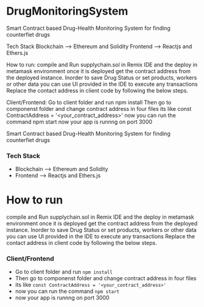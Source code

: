 # DrugMonitoringSystem
Smart Contract based Drug-Health Monitoring System for finding counterfiet drugs

Tech Stack
Blockchain --> Ethereum and Solidity
Frontend --> Reactjs and Ethers.js

How to run:
compile and Run supplychain.sol in Remix IDE and the deploy in metamask environment once it is deployed get the contract address from the deployed instance. Inorder to save Drug Status or set products, workers or other data you can use UI provided in the IDE to execute any transactions Replace the contact address in client code by following the below steps.

Client/Frontend:
Go to client folder and run npm install
Then go to componenst folder and change contract address in four files
its like const ContractAddress = '<your_contract_address>' 
now you can run the command npm start
now your app is runnng on port 3000

Smart Contract based Drug-Health Monitoring System for finding counterfiet drugs


<h3> Tech Stack </h3>
<ul>
  <li>Blockchain --> Ethereum and  Solidity  </li>
  <li> Frontend --> Reactjs and Ethers.js </li>
</ul>


# How to run 

compile and Run supplychain.sol in Remix IDE and the deploy in metamask environment
once it is deployed get the contract address from the deployed instance.
Inorder to save Drug Status or set products, workers or other data you can use UI provided in the IDE to execute any transactions
Replace the contact address in client code by following the below steps.

### Client/Frontend

- Go to client folder and run  `npm install`
-  Then go to componenst folder and change contract address in four files
- its like `const ContractAddress = '<your_contract_address>' `
- now  you can run the command `npm start`
- now your app is runnng on port 3000


